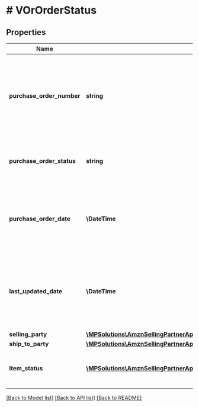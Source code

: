 # # VOrOrderStatus

## Properties

Name | Type | Description | Notes
------------ | ------------- | ------------- | -------------
**purchase_order_number** | **string** | The buyer&#39;s purchase order number for this order. Formatting Notes: 8-character alpha-numeric code. |
**purchase_order_status** | **string** | The status of the buyer&#39;s purchase order for this order. |
**purchase_order_date** | **\DateTime** | The date the purchase order was placed. Must be in ISO-8601 date/time format. |
**last_updated_date** | **\DateTime** | The date when the purchase order was last updated. Must be in ISO-8601 date/time format. | [optional]
**selling_party** | [**\MPSolutions\AmznSellingPartnerApi\Models\VendorOrders\VOrPartyIdentification**](VOrPartyIdentification.md) |  |
**ship_to_party** | [**\MPSolutions\AmznSellingPartnerApi\Models\VendorOrders\VOrPartyIdentification**](VOrPartyIdentification.md) |  |
**item_status** | [**\MPSolutions\AmznSellingPartnerApi\Models\VendorOrders\VOrOrderItemStatus[]**](VOrOrderItemStatus.md) | Detailed description of items order status. |

[[Back to Model list]](../../README.md#models) [[Back to API list]](../../README.md#endpoints) [[Back to README]](../../README.md)
